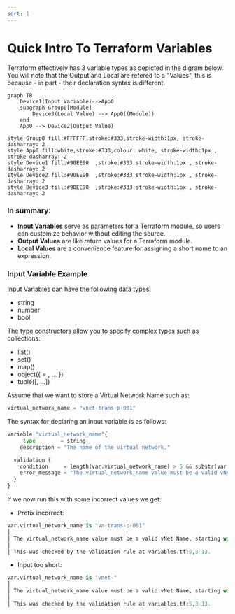 ```yaml
---
sort: 1
---
```


# Quick Intro To Terraform Variables

Terraform effectively has 3 variable types as depicted in the digram below.  You will note that the Output and Local are refered to a "Values", this is because - in part - their declaration syntax is different.

```mermaid
graph TB
    Device1(Input Variable)-->App0
    subgraph Group0[Module]
        Device3(Local Value) --> App0((Module))
    end
    App0 --> Device2(Output Value)

style Group0 fill:#FFFFFF,stroke:#333,stroke-width:1px, stroke-dasharray: 2
style App0 fill:white,stroke:#333,colour: white, stroke-width:1px , stroke-dasharray: 2
style Device1 fill:#90EE90	,stroke:#333,stroke-width:1px , stroke-dasharray: 2
style Device2 fill:#90EE90	,stroke:#333,stroke-width:1px , stroke-dasharray: 2
style Device3 fill:#90EE90	,stroke:#333,stroke-width:1px , stroke-dasharray: 2

```

### In summary:
- <b>Input Variables</b> serve as parameters for a Terraform module, so users can customize behavior without editing the source.
- <b>Output Values</b> are like return values for a Terraform module.
- <b>Local Values</b> are a convenience feature for assigning a short name to an expression.


### Input Variable Example

Input Variables can have the following data types:
- string
- number
- bool

The type constructors allow you to specify complex types such as collections:

- list(<TYPE>)
- set(<TYPE>)
- map(<TYPE>)
- object({<ATTR NAME> = <TYPE>, ... })
- tuple([<TYPE>, ...])


Assume that we want to store a Virtual Network Name such as:

```python
virtual_network_name = "vnet-trans-p-001"
```

The syntax for declaring an input variable is as follows:

```python
variable "virtual_network_name"{
     type        = string
    description = "The name of the virtual network."

  validation {
    condition     = length(var.virtual_network_name) > 5 && substr(var.virtual_network_name, 0, 5) == "vnet-"
    error_message = "The virtual_network_name value must be a valid vNet Name, starting with \"vnet-\"."
  }
}
```

If we now run this with some incorrect values we get:

- Prefix incorrect:

```python
var.virtual_network_name is "vn-trans-p-001"
│
│ The virtual_network_name value must be a valid vNet Name, starting with "vnet-".
│
│ This was checked by the validation rule at variables.tf:5,3-13.
```

- Input too short:

```python
var.virtual_network_name is "vnet-"
│
│ The virtual_network_name value must be a valid vNet Name, starting with "vnet-".
│
│ This was checked by the validation rule at variables.tf:5,3-13.
```